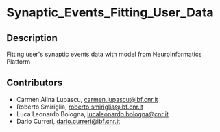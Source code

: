 # Synaptic_Events_Fitting_User_Data
## Description
Fitting user's synaptic events data with model from NeuroInformatics Platform

## Contributors 
- Carmen Alina Lupascu, carmen.lupascu@ibf.cnr.it
- Roberto Smiriglia, roberto.smiriglia@ibf.cnr.it
- Luca Leonardo Bologna, lucaleonardo.bologna@cnr.it
- Dario Curreri, dario.curreri@ibf.cnr.it
